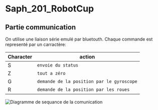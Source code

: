 # Saph_201_RobotCup

## Partie communication
On utilise une liaison série emulé par bluetouth.
Chaque commande est representé par un carractère:

| Character    | action |
| ---  | --- |
| S | `envoie du status` |
| Z | `tout a zéro` |
| G | `demande de la position par le gyroscope` |
| R | `demande de la position par les roues` |

![Diagramme de sequance de la comunication](http://www.plantuml.com/plantuml/proxy?cache=no&src=https://raw.githubusercontent.com/EmileClement/Saph_201_RobotCup/master/Com/doc/diagramme_sequance.uml&fmt=svg)
